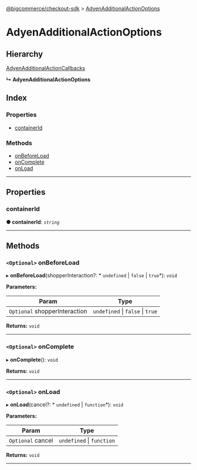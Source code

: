 [@bigcommerce/checkout-sdk](../README.md) > [AdyenAdditionalActionOptions](../interfaces/adyenadditionalactionoptions.md)

# AdyenAdditionalActionOptions

## Hierarchy

 [AdyenAdditionalActionCallbacks](adyenadditionalactioncallbacks.md)

**↳ AdyenAdditionalActionOptions**

## Index

### Properties

* [containerId](adyenadditionalactionoptions.md#containerid)

### Methods

* [onBeforeLoad](adyenadditionalactionoptions.md#onbeforeload)
* [onComplete](adyenadditionalactionoptions.md#oncomplete)
* [onLoad](adyenadditionalactionoptions.md#onload)

---

## Properties

<a id="containerid"></a>

###  containerId

**● containerId**: *`string`*

___

## Methods

<a id="onbeforeload"></a>

### `<Optional>` onBeforeLoad

▸ **onBeforeLoad**(shopperInteraction?: * `undefined` &#124; `false` &#124; `true`*): `void`

**Parameters:**

| Param | Type |
| ------ | ------ |
| `Optional` shopperInteraction |  `undefined` &#124; `false` &#124; `true`|

**Returns:** `void`

___
<a id="oncomplete"></a>

### `<Optional>` onComplete

▸ **onComplete**(): `void`

**Returns:** `void`

___
<a id="onload"></a>

### `<Optional>` onLoad

▸ **onLoad**(cancel?: * `undefined` &#124; `function`*): `void`

**Parameters:**

| Param | Type |
| ------ | ------ |
| `Optional` cancel |  `undefined` &#124; `function`|

**Returns:** `void`

___

